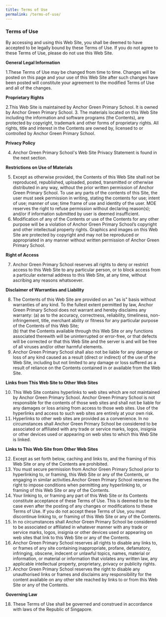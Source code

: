 ```yaml
---
title: Terms of Use
permalink: /terms-of-use/
---
```

### **Terms of Use**
By accessing and using this Web Site, you shall be deemed to have accepted to be legally bound by these Terms of Use. If you do not agree to these Terms of Use, please do not use this Web Site.

**General Legal Information**

1.These Terms of Use may be changed from time to time. Changes will be posted on this page and your use of this Web Site after such changes have been posted will constitute your agreement to the modified Terms of Use and all of the changes.

**Proprietary Rights**

2.This Web Site is maintained by Anchor Green Primary School. It is owned by Anchor Green Primary School.
3. The materials located on this Web Site including the information and software programs (the Contents), are protected by copyright, trademark and other forms of proprietary rights. All rights, title and interest in the Contents are owned by, licensed to or controlled by Anchor Green Primary School.

**Privacy Policy**

4.  Anchor Green Primary School's Web Site Privacy Statement is found in the next section.
  
**Restrictions on Use of Materials**

5.  Except as otherwise provided, the Contents of this Web Site shall not be reproduced, republished, uploaded, posted, transmitted or otherwise distributed in any way, without the prior written permission of Anchor Green Primary School. To use any parts of the contents of this Site, the user must seek permission in writing, stating the contents for use; intent of use; manner of use; time frame of use and identity of the user. MOE reserves the right to refuse permission without declaring reason(s); and/or if information submitted by user is deemed insufficient.
6.  Modification of any of the Contents or use of the Contents for any other purpose will be a violation of Anchor Green Primary School’s copyright and other intellectual property rights. Graphics and images on this Web Site are protected by copyright and may not be reproduced or appropriated in any manner without written permission of Anchor Green Primary School.
  

**Right of Access**

7.  Anchor Green Primary School reserves all rights to deny or restrict access to this Web Site to any particular person, or to block access from a particular external address to this Web Site, at any time, without ascribing any reasons whatsoever.
  

**Disclaimer of Warranties and Liability**

8.  The Contents of this Web Site are provided on an "as is" basis without warranties of any kind. To the fullest extent permitted by law, Anchor Green Primary School does not warrant and hereby disclaims any warranty:
(a) as to the accuracy, correctness, reliability, timeliness, non-infringement, title, merchant ability or fitness for any particular purpose of the Contents of this Web Site;  
(b) that the Contents available through this Web Site or any functions associated therewith will be uninterrupted or error-free, or that defects will be corrected or that this Web Site and the server is and will be free of all viruses and/or other harmful elements.
9.  Anchor Green Primary School shall also not be liable for any damage or loss of any kind caused as a result (direct or indirect) of the use of the Web Site, including but not limited to any damage or loss suffered as a result of reliance on the Contents contained in or available from the Web Site.
  

**Links from This Web Site to Other Web Sites**

10.  This Web Site contains hyperlinks to web sites which are not maintained by Anchor Green Primary School. Anchor Green Primary School is not responsible for the contents of those web sites and shall not be liable for any damages or loss arising from access to those web sites. Use of the hyperlinks and access to such web sites are entirely at your own risk.
11.  Hyperlinks to other web sites are provided as a convenience. In no circumstances shall Anchor Green Primary School be considered to be associated or affiliated with any trade or service marks, logos, insignia or other devices used or appearing on web sites to which this Web Site is linked.
  

**Links to This Web Site from Other Web Sites**

12.  Except as set forth below, caching and links to, and the framing of this Web Site or any of the Contents are prohibited.
13.  You must secure permission from Anchor Green Primary School prior to hyperlinking to, or framing, this Web Site or any of the Contents, or engaging in similar activities.Anchor Green Primary School reserves the right to impose conditions when permitting any hyperlinking to, or framing of this Web Site or any of the Contents.
14.  Your linking to, or framing any part of this Web Site or its Contents constitute acceptance of these Terms of Use. This is deemed to be the case even after the posting of any changes or modifications to these Terms of Use. If you do not accept these Terms of Use, you must discontinue linking to, or framing of this Web Site or any of the Contents.
15.  In no circumstances shall Anchor Green Primary School be considered to be associated or affiliated in whatever manner with any trade or service marks, logos, insignia or other devices used or appearing on web sites that link to this Web Site or any of the Contents.
16. Anchor Green Primary School reserves all rights to disable any links to, or frames of any site containing inappropriate, profane, defamatory, infringing, obscene, indecent or unlawful topics, names, material or information, or material or information that violates any written law, any applicable intellectual property, proprietary, privacy or publicity rights.
17. Anchor Green Primary School reserves the right to disable any unauthorised links or frames and disclaims any responsibility for the content available on any other site reached by links to or from this Web Site or any of the Contents.
  
**Governing Law**

18. These Terms of Use shall be governed and construed in accordance with laws of the Republic of Singapore.